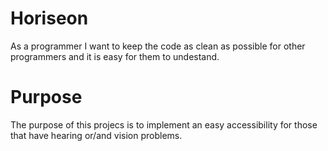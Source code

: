 # Horiseon
As a programmer I want to keep the code as clean as possible for other programmers and it is easy for them to undestand.

# Purpose
The purpose of this projecs is to implement an easy accessibility for those that have hearing or/and vision problems.

